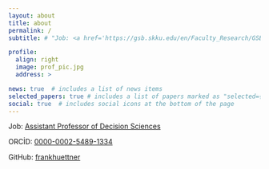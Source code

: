 ```yaml
---
layout: about
title: about
permalink: /
subtitle: # "Job: <a href='https://gsb.skku.edu/en/Faculty_Research/GSB_Faculty.do?mode=view&articleNo=72479'>Assistant Professor of Decision Sciences</a>"

profile:
  align: right
  image: prof_pic.jpg
  address: >

news: true  # includes a list of news items
selected_papers: true # includes a list of papers marked as "selected={true}"
social: true  # includes social icons at the bottom of the page
---
```


<!-- Address: International Hall #90409,
Sungkyunkwan University  25-2, Sungkyunkwan-ro, SKK GSB,
Jongro-gu, Seoul, Korea 03063 -->

Job: [Assistant Professor of Decision Sciences](https://gsb.skku.edu/en/Faculty_Research/GSB_Faculty.do?mode=view&articleNo=72479)

ORCİD: [0000-0002-5489-1334](https://orcid.org/0000-0002-5489-1334)

GitHub: [frankhuettner](https://github.com/frankhuettner)
